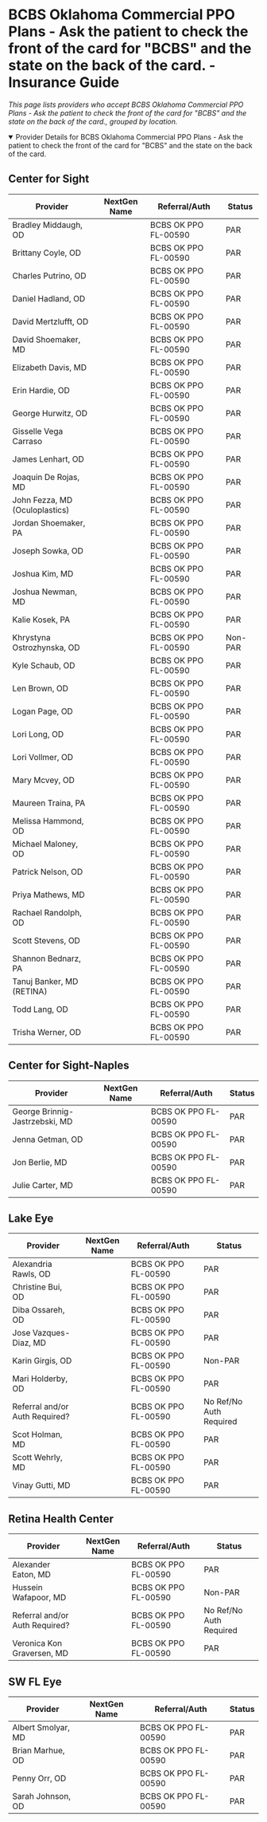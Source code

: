 # BCBS Oklahoma Commercial PPO Plans - Ask the patient to check the front of the card for "BCBS" and the state on the back of the card. - Insurance Guide

*This page lists providers who accept BCBS Oklahoma Commercial PPO Plans - Ask the patient to check the front of the card for "BCBS" and the state on the back of the card., grouped by location.*

<details open><summary>Provider Details for BCBS Oklahoma Commercial PPO Plans - Ask the patient to check the front of the card for "BCBS" and the state on the back of the card.</summary>

## Center for Sight

| Provider | NextGen Name | Referral/Auth | Status |
|----------|-------------|--------------|--------|
| Bradley Middaugh, OD |  | BCBS OK PPO FL-00590 | PAR |
| Brittany Coyle, OD |  | BCBS OK PPO FL-00590 | PAR |
| Charles Putrino, OD |  | BCBS OK PPO FL-00590 | PAR |
| Daniel Hadland, OD |  | BCBS OK PPO FL-00590 | PAR |
| David Mertzlufft, OD |  | BCBS OK PPO FL-00590 | PAR |
| David Shoemaker, MD |  | BCBS OK PPO FL-00590 | PAR |
| Elizabeth Davis, MD |  | BCBS OK PPO FL-00590 | PAR |
| Erin Hardie, OD |  | BCBS OK PPO FL-00590 | PAR |
| George Hurwitz, OD |  | BCBS OK PPO FL-00590 | PAR |
| Gisselle Vega Carraso |  | BCBS OK PPO FL-00590 | PAR |
| James Lenhart, OD |  | BCBS OK PPO FL-00590 | PAR |
| Joaquin De Rojas, MD |  | BCBS OK PPO FL-00590 | PAR |
| John Fezza, MD (Oculoplastics) |  | BCBS OK PPO FL-00590 | PAR |
| Jordan Shoemaker, PA |  | BCBS OK PPO FL-00590 | PAR |
| Joseph Sowka, OD |  | BCBS OK PPO FL-00590 | PAR |
| Joshua Kim, MD |  | BCBS OK PPO FL-00590 | PAR |
| Joshua Newman, MD |  | BCBS OK PPO FL-00590 | PAR |
| Kalie Kosek, PA |  | BCBS OK PPO FL-00590 | PAR |
| Khrystyna Ostrozhynska, OD |  | BCBS OK PPO FL-00590 | Non-PAR |
| Kyle Schaub, OD |  | BCBS OK PPO FL-00590 | PAR |
| Len Brown, OD |  | BCBS OK PPO FL-00590 | PAR |
| Logan Page, OD |  | BCBS OK PPO FL-00590 | PAR |
| Lori Long, OD |  | BCBS OK PPO FL-00590 | PAR |
| Lori Vollmer, OD |  | BCBS OK PPO FL-00590 | PAR |
| Mary Mcvey, OD |  | BCBS OK PPO FL-00590 | PAR |
| Maureen Traina, PA |  | BCBS OK PPO FL-00590 | PAR |
| Melissa Hammond, OD |  | BCBS OK PPO FL-00590 | PAR |
| Michael Maloney, OD |  | BCBS OK PPO FL-00590 | PAR |
| Patrick Nelson, OD |  | BCBS OK PPO FL-00590 | PAR |
| Priya Mathews, MD |  | BCBS OK PPO FL-00590 | PAR |
| Rachael Randolph, OD |  | BCBS OK PPO FL-00590 | PAR |
| Scott Stevens, OD |  | BCBS OK PPO FL-00590 | PAR |
| Shannon Bednarz, PA |  | BCBS OK PPO FL-00590 | PAR |
| Tanuj Banker, MD (RETINA) |  | BCBS OK PPO FL-00590 | PAR |
| Todd Lang, OD |  | BCBS OK PPO FL-00590 | PAR |
| Trisha Werner, OD |  | BCBS OK PPO FL-00590 | PAR |

## Center for Sight-Naples

| Provider | NextGen Name | Referral/Auth | Status |
|----------|-------------|--------------|--------|
| George Brinnig-Jastrzebski, MD |  | BCBS OK PPO FL-00590 | PAR |
| Jenna Getman, OD |  | BCBS OK PPO FL-00590 | PAR |
| Jon Berlie, MD |  | BCBS OK PPO FL-00590 | PAR |
| Julie Carter, MD |  | BCBS OK PPO FL-00590 | PAR |

## Lake Eye 

| Provider | NextGen Name | Referral/Auth | Status |
|----------|-------------|--------------|--------|
| Alexandria Rawls, OD |  | BCBS OK PPO FL-00590 | PAR |
| Christine Bui, OD |  | BCBS OK PPO FL-00590 | PAR |
| Diba Ossareh, OD |  | BCBS OK PPO FL-00590 | PAR |
| Jose Vazques-Diaz, MD |  | BCBS OK PPO FL-00590 | PAR |
| Karin Girgis, OD |  | BCBS OK PPO FL-00590 | Non-PAR |
| Mari Holderby, OD |  | BCBS OK PPO FL-00590 | PAR |
| Referral and/or Auth Required? |  | BCBS OK PPO FL-00590 | No Ref/No Auth Required |
| Scot Holman, MD |  | BCBS OK PPO FL-00590 | PAR |
| Scott Wehrly, MD |  | BCBS OK PPO FL-00590 | PAR |
| Vinay Gutti, MD |  | BCBS OK PPO FL-00590 | PAR |

## Retina Health Center

| Provider | NextGen Name | Referral/Auth | Status |
|----------|-------------|--------------|--------|
| Alexander Eaton, MD |  | BCBS OK PPO FL-00590 | PAR |
| Hussein Wafapoor, MD |  | BCBS OK PPO FL-00590 | Non-PAR |
| Referral and/or Auth Required? |  | BCBS OK PPO FL-00590 | No Ref/No Auth Required |
| Veronica Kon Graversen, MD |  | BCBS OK PPO FL-00590 | PAR |

## SW FL Eye

| Provider | NextGen Name | Referral/Auth | Status |
|----------|-------------|--------------|--------|
| Albert Smolyar, MD |  | BCBS OK PPO FL-00590 | PAR |
| Brian Marhue, OD |  | BCBS OK PPO FL-00590 | PAR |
| Penny Orr, OD |  | BCBS OK PPO FL-00590 | PAR |
| Sarah Johnson, OD |  | BCBS OK PPO FL-00590 | PAR |

</details>

